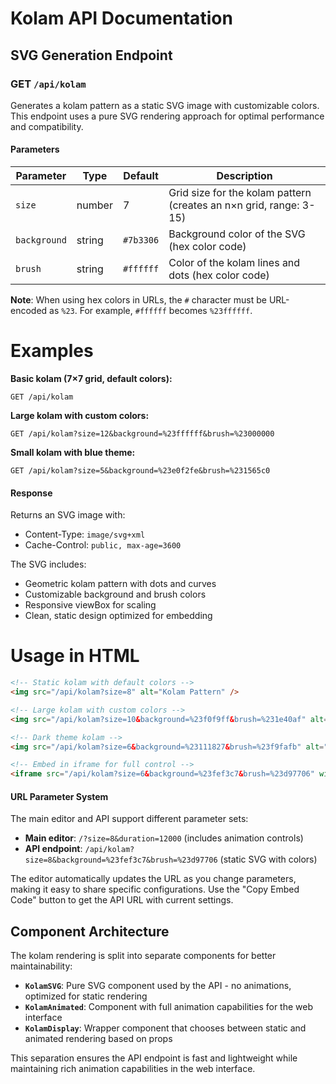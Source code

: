 # Kolam API Documentation

## SVG Generation Endpoint

### GET `/api/kolam`

Generates a kolam pattern as a static SVG image with customizable colors. This endpoint uses a pure SVG rendering approach for optimal performance and compatibility.

#### Parameters

| Parameter    | Type   | Default   | Description                                                        |
| ------------ | ------ | --------- | ------------------------------------------------------------------ |
| `size`       | number | 7         | Grid size for the kolam pattern (creates an n×n grid, range: 3-15) |
| `background` | string | `#7b3306` | Background color of the SVG (hex color code)                       |
| `brush`      | string | `#ffffff` | Color of the kolam lines and dots (hex color code)                 |

**Note**: When using hex colors in URLs, the `#` character must be URL-encoded as `%23`. For example, `#ffffff` becomes `%23ffffff`.

# Examples

**Basic kolam (7×7 grid, default colors):**
```
GET /api/kolam
```

**Large kolam with custom colors:**
```
GET /api/kolam?size=12&background=%23ffffff&brush=%23000000
```

**Small kolam with blue theme:**
```
GET /api/kolam?size=5&background=%23e0f2fe&brush=%231565c0
```

#### Response

Returns an SVG image with:
- Content-Type: `image/svg+xml`
- Cache-Control: `public, max-age=3600`

The SVG includes:
- Geometric kolam pattern with dots and curves
- Customizable background and brush colors
- Responsive viewBox for scaling
- Clean, static design optimized for embedding

# Usage in HTML

```html
<!-- Static kolam with default colors -->
<img src="/api/kolam?size=8" alt="Kolam Pattern" />

<!-- Large kolam with custom colors -->
<img src="/api/kolam?size=10&background=%23f0f9ff&brush=%231e40af" alt="Blue Kolam" />

<!-- Dark theme kolam -->
<img src="/api/kolam?size=6&background=%23111827&brush=%23f9fafb" alt="Dark Kolam" />

<!-- Embed in iframe for full control -->
<iframe src="/api/kolam?size=6&background=%23fef3c7&brush=%23d97706" width="400" height="400" frameborder="0"></iframe>
```

#### URL Parameter System

The main editor and API support different parameter sets:

- **Main editor**: `/?size=8&duration=12000` (includes animation controls)
- **API endpoint**: `/api/kolam?size=8&background=%23fef3c7&brush=%23d97706` (static SVG with colors)

The editor automatically updates the URL as you change parameters, making it easy to share specific configurations. Use the "Copy Embed Code" button to get the API URL with current settings.

## Component Architecture

The kolam rendering is split into separate components for better maintainability:

- **`KolamSVG`**: Pure SVG component used by the API - no animations, optimized for static rendering
- **`KolamAnimated`**: Component with full animation capabilities for the web interface
- **`KolamDisplay`**: Wrapper component that chooses between static and animated rendering based on props

This separation ensures the API endpoint is fast and lightweight while maintaining rich animation capabilities in the web interface.
